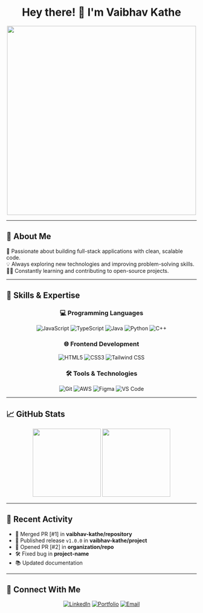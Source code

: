 <h1 align="center">Hey there! 👋 I'm Vaibhav Kathe</h1>

<div align="center">
  <img src="https://media.giphy.com/media/L1R1tvI9svkIWwpVYr/giphy.gif" width="500"/>
</div>

---

## 🚀 About Me

🎯 Passionate about building full-stack applications with clean, scalable code. <br/>
💡 Always exploring new technologies and improving problem-solving skills.<br/>
👨‍💻 Constantly learning and contributing to open-source projects.<br/>

---

## 🧠 Skills & Expertise

<div align="center">

### 💻 Programming Languages

![JavaScript](https://img.shields.io/badge/-JavaScript-F7DF1E?style=for-the-badge&logo=javascript&logoColor=black)
![TypeScript](https://img.shields.io/badge/-TypeScript-3178C6?style=for-the-badge&logo=typescript&logoColor=white)
![Java](https://img.shields.io/badge/-Java-007396?style=for-the-badge&logo=java&logoColor=white)
![Python](https://img.shields.io/badge/-Python-3776AB?style=for-the-badge&logo=python&logoColor=white)
![C++](https://img.shields.io/badge/-C++-00599C?style=for-the-badge&logo=c%2B%2B&logoColor=white)

### 🌐 Frontend Development

![HTML5](https://img.shields.io/badge/-HTML5-E34F26?style=for-the-badge&logo=html5&logoColor=white)
![CSS3](https://img.shields.io/badge/-CSS3-1572B6?style=for-the-badge&logo=css3&logoColor=white)
![Tailwind CSS](https://img.shields.io/badge/-Tailwind_CSS-38B2AC?style=for-the-badge&logo=tailwind-css&logoColor=white)

### 🛠 Tools & Technologies

![Git](https://img.shields.io/badge/-Git-F05032?style=for-the-badge&logo=git&logoColor=white)
![AWS](https://img.shields.io/badge/-AWS-232F3E?style=for-the-badge&logo=amazon-aws&logoColor=white)
![Figma](https://img.shields.io/badge/-Figma-F24E1E?style=for-the-badge&logo=figma&logoColor=white)
![VS Code](https://img.shields.io/badge/-VS_Code-007ACC?style=for-the-badge&logo=visual-studio-code&logoColor=white)

</div>

---

## 📈 GitHub Stats

<div align="center">

<img height="180em" src="https://github-readme-stats.vercel.app/api?username=vaibhav-kathe&show_icons=true&theme=radical&include_all_commits=true&count_private=true&hide_border=true"/>
<img height="180em" src="https://github-readme-stats.vercel.app/api/top-langs/?username=vaibhav-kathe&layout=compact&langs_count=8&theme=radical&hide_border=true"/>

</div>

---

## 🔄 Recent Activity

- 🎉 Merged PR [#1] in **vaibhav-kathe/repository**  
- 🚀 Published release `v1.0.0` in **vaibhav-kathe/project**  
- 💪 Opened PR [#2] in **organization/repo**  
- 🛠 Fixed bug in **project-name**  
- 📚 Updated documentation  

---

## 🔗 Connect With Me

<div align="center">

[![LinkedIn](https://img.shields.io/badge/-LinkedIn-0A66C2?style=for-the-badge&logo=linkedin&logoColor=white)](https://www.linkedin.com/in/vaibhav-kathe/)
[![Portfolio](https://img.shields.io/badge/-Portfolio-000?style=for-the-badge&logo=firefox&logoColor=white)](https://your-portfolio-link.com)
[![Email](https://img.shields.io/badge/-Email-EA4335?style=for-the-badge&logo=gmail&logoColor=white)](mailto:your.email@example.com)

</div>
